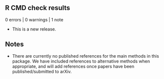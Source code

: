## R CMD check results

0 errors | 0 warnings | 1 note

* This is a new release.

## Notes

* There are currently no published references for the main methods in this package. We have included references to alternative methods when appropriate, and will add references once papers have been published/submitted to arXiv. 
